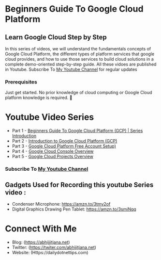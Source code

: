 # Beginners Guide To Google Cloud Platform  
## Learn Google Cloud Step by Step
In this series of videos, we will understand the fundamentals concepts of Google Cloud Platform, the different types of platform services that google cloud provides, and how to use those services to build cloud solutions in a complete demo-oriented step-by-step guide. All these vidoes are published in Youtube. Subscribe To [My Youtube Channel](https://www.youtube.com/channel/UCIv1wEA0YuYZZygLi2K9z4g) for regular updates  

### Prerequisites

 Just get started. No prior knowledge of cloud computing or Google Cloud platform knowledge is required. 🎯

# Youtube Video Series 


- Part 1 - [Beginners Guide To Google Cloud Platform (GCP) | Series Introduction ](https://www.youtube.com/watch?v=SUgBXnSFVwI)
- Part 2 - [Introduction to Google Cloud Platform (GCP)](https://www.youtube.com/watch?v=GWKTMSgLqzo)
- Part 3 - [Google Cloud Platform Free Account Setup)](https://www.youtube.com/watch?v=nrU2kd-DqdA)
- Part 4 - [Google Cloud Console Overview](https://www.youtube.com/watch?v=pJdU-BXSjwc)
- Part 5 - [Google Cloud Projects Overview](https://www.youtube.com/watch?v=39XGXlF26jA)



### Subscribe To [My Youtube Channel](https://www.youtube.com/channel/UCIv1wEA0YuYZZygLi2K9z4g)

 ## Gadgets Used for Recording this youtube Series video : 

-  Condenser Microphone:  https://amzn.to/3tmv2of
-  Digital Graphics Drawing Pen Tablet: https://amzn.to/3smiNqq

# Connect With Me
- Blog: (https://abhijjitjana.net)
- Twitter: (https://twiter.com/abhijitjana.net)
-  Website: (Https://dailydotnettips.com)
